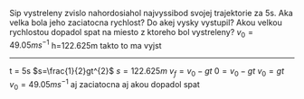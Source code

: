 Sip vystreleny zvislo nahordosiahol najvyssibod svojej trajektorie za 5s. Aka velka bola jeho zaciatocna rychlost? Do akej vysky vystupil? Akou velkou rychlostou dopadol spat na miesto z ktoreho bol vystreleny?
$v_0=49.05ms^{-1}$
h=122.625m
takto to ma vyjst

--------
t = 5s
$s=\frac{1}{2}gt^{2}$
$s=122.625m$
$v_f=v_0-gt$
$0 = v_0-gt$
$v_0=gt$
$v_0=49.05ms^{-1}$ aj zaciatocna aj akou dopadol spat

